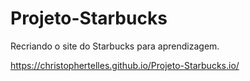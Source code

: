 # Projeto-Starbucks

Recriando o site do Starbucks para aprendizagem.

https://christophertelles.github.io/Projeto-Starbucks.io/
